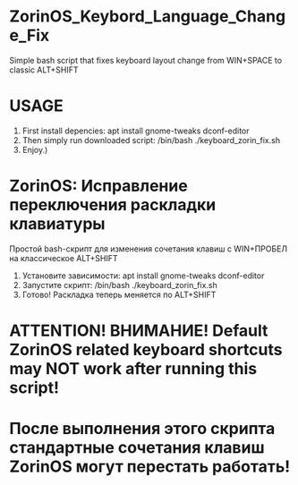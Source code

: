 # ZorinOS_Keybord_Language_Change_Fix
Simple bash script that fixes keyboard layout change from WIN+SPACE to classic ALT+SHIFT
# USAGE
1. First install depencies: apt install gnome-tweaks dconf-editor
2. Then simply run downloaded script: /bin/bash ./keyboard_zorin_fix.sh
3. Enjoy.)
# ZorinOS: Исправление переключения раскладки клавиатуры
Простой bash-скрипт для изменения сочетания клавиш с WIN+ПРОБЕЛ на классическое ALT+SHIFT
1. Установите зависимости: apt install gnome-tweaks dconf-editor
2. Запустите скрипт: /bin/bash ./keyboard_zorin_fix.sh
3. Готово! Раскладка теперь меняется по ALT+SHIFT
# ATTENTION! ВНИМАНИЕ! Default ZorinOS related keyboard shortcuts may NOT work after running this script!
# После выполнения этого скрипта стандартные сочетания клавиш ZorinOS могут перестать работать!
